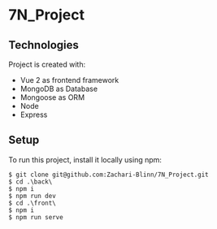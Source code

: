 # 7N_Project

## Technologies
Project is created with:
* Vue 2 as frontend framework
* MongoDB as Database
* Mongoose as ORM
* Node
* Express

## Setup
To run this project, install it locally using npm:

```
$ git clone git@github.com:Zachari-Blinn/7N_Project.git
$ cd .\back\ 
$ npm i
$ npm run dev
$ cd .\front\
$ npm i
$ npm run serve

```
